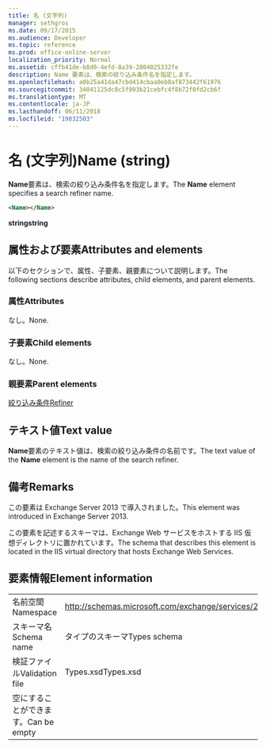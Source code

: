 ```yaml
---
title: 名 (文字列)
manager: sethgros
ms.date: 09/17/2015
ms.audience: Developer
ms.topic: reference
ms.prod: office-online-server
localization_priority: Normal
ms.assetid: cffb41de-b8d0-4efd-8a39-2804025332fe
description: Name 要素は、検索の絞り込み条件名を指定します。
ms.openlocfilehash: a0b25a41da47cbd414cbaa0eb8af873442f61976
ms.sourcegitcommit: 34041125dc8c5f993b21cebfc4f8b72f0fd2cb6f
ms.translationtype: MT
ms.contentlocale: ja-JP
ms.lasthandoff: 06/11/2018
ms.locfileid: "19832503"
---
```

# <a name="name-string"></a><span data-ttu-id="8245c-103">名 (文字列)</span><span class="sxs-lookup"><span data-stu-id="8245c-103">Name (string)</span></span>

<span data-ttu-id="8245c-104">**Name**要素は、検索の絞り込み条件名を指定します。</span><span class="sxs-lookup"><span data-stu-id="8245c-104">The **Name** element specifies a search refiner name.</span></span> 
  
```XML
<Name></Name>
```

<span data-ttu-id="8245c-105">**string**</span><span class="sxs-lookup"><span data-stu-id="8245c-105">**string**</span></span>

## <a name="attributes-and-elements"></a><span data-ttu-id="8245c-106">属性および要素</span><span class="sxs-lookup"><span data-stu-id="8245c-106">Attributes and elements</span></span>

<span data-ttu-id="8245c-107">以下のセクションで、属性、子要素、親要素について説明します。</span><span class="sxs-lookup"><span data-stu-id="8245c-107">The following sections describe attributes, child elements, and parent elements.</span></span>
  
### <a name="attributes"></a><span data-ttu-id="8245c-108">属性</span><span class="sxs-lookup"><span data-stu-id="8245c-108">Attributes</span></span>

<span data-ttu-id="8245c-109">なし。</span><span class="sxs-lookup"><span data-stu-id="8245c-109">None.</span></span>
  
### <a name="child-elements"></a><span data-ttu-id="8245c-110">子要素</span><span class="sxs-lookup"><span data-stu-id="8245c-110">Child elements</span></span>

<span data-ttu-id="8245c-111">なし。</span><span class="sxs-lookup"><span data-stu-id="8245c-111">None.</span></span>
  
### <a name="parent-elements"></a><span data-ttu-id="8245c-112">親要素</span><span class="sxs-lookup"><span data-stu-id="8245c-112">Parent elements</span></span>

[<span data-ttu-id="8245c-113">絞り込み条件</span><span class="sxs-lookup"><span data-stu-id="8245c-113">Refiner</span></span>](refiner.md)
  
## <a name="text-value"></a><span data-ttu-id="8245c-114">テキスト値</span><span class="sxs-lookup"><span data-stu-id="8245c-114">Text value</span></span>

<span data-ttu-id="8245c-115">**Name**要素のテキスト値は、検索の絞り込み条件の名前です。</span><span class="sxs-lookup"><span data-stu-id="8245c-115">The text value of the **Name** element is the name of the search refiner.</span></span> 
  
## <a name="remarks"></a><span data-ttu-id="8245c-116">備考</span><span class="sxs-lookup"><span data-stu-id="8245c-116">Remarks</span></span>

<span data-ttu-id="8245c-117">この要素は Exchange Server 2013 で導入されました。</span><span class="sxs-lookup"><span data-stu-id="8245c-117">This element was introduced in Exchange Server 2013.</span></span>
  
<span data-ttu-id="8245c-118">この要素を記述するスキーマは、Exchange Web サービスをホストする IIS 仮想ディレクトリに置かれています。</span><span class="sxs-lookup"><span data-stu-id="8245c-118">The schema that describes this element is located in the IIS virtual directory that hosts Exchange Web Services.</span></span>
  
## <a name="element-information"></a><span data-ttu-id="8245c-119">要素情報</span><span class="sxs-lookup"><span data-stu-id="8245c-119">Element information</span></span>

|||
|:-----|:-----|
|<span data-ttu-id="8245c-120">名前空間</span><span class="sxs-lookup"><span data-stu-id="8245c-120">Namespace</span></span>  <br/> |http://schemas.microsoft.com/exchange/services/2006/types  <br/> |
|<span data-ttu-id="8245c-121">スキーマ名</span><span class="sxs-lookup"><span data-stu-id="8245c-121">Schema name</span></span>  <br/> |<span data-ttu-id="8245c-122">タイプのスキーマ</span><span class="sxs-lookup"><span data-stu-id="8245c-122">Types schema</span></span>  <br/> |
|<span data-ttu-id="8245c-123">検証ファイル</span><span class="sxs-lookup"><span data-stu-id="8245c-123">Validation file</span></span>  <br/> |<span data-ttu-id="8245c-124">Types.xsd</span><span class="sxs-lookup"><span data-stu-id="8245c-124">Types.xsd</span></span>  <br/> |
|<span data-ttu-id="8245c-125">空にすることができます。</span><span class="sxs-lookup"><span data-stu-id="8245c-125">Can be empty</span></span>  <br/> ||
   

